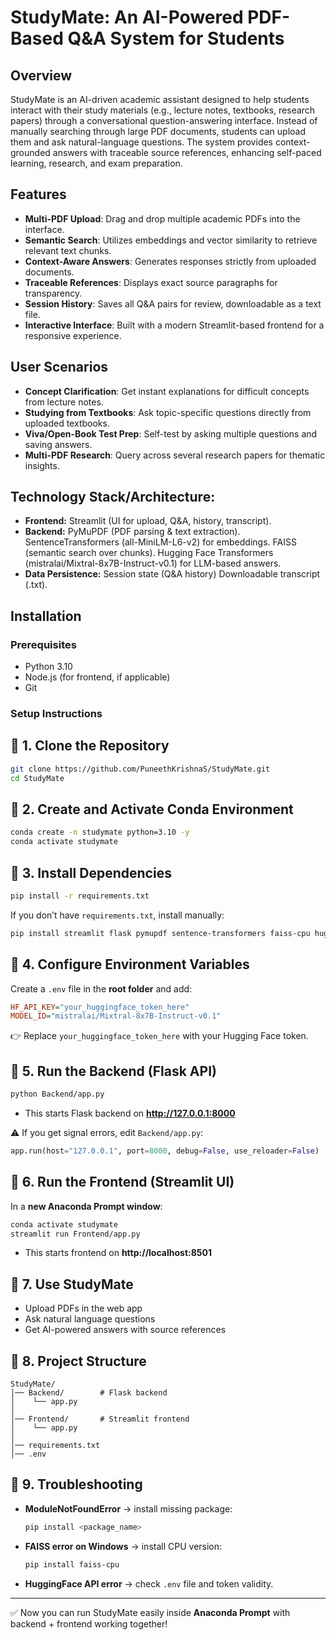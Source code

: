 # StudyMate: An AI-Powered PDF-Based Q&A System for Students

## Overview
StudyMate is an AI-driven academic assistant designed to help students interact with their study materials (e.g., lecture notes, textbooks, research papers) through a conversational question-answering interface. Instead of manually searching through large PDF documents, students can upload them and ask natural-language questions. The system provides context-grounded answers with traceable source references, enhancing self-paced learning, research, and exam preparation.

## Features
- **Multi-PDF Upload**: Drag and drop multiple academic PDFs into the interface.
- **Semantic Search**: Utilizes embeddings and vector similarity to retrieve relevant text chunks.
- **Context-Aware Answers**: Generates responses strictly from uploaded documents.
- **Traceable References**: Displays exact source paragraphs for transparency.
- **Session History**: Saves all Q&A pairs for review, downloadable as a text file.
- **Interactive Interface**: Built with a modern Streamlit-based frontend for a responsive experience.

## User Scenarios
- **Concept Clarification**: Get instant explanations for difficult concepts from lecture notes.
- **Studying from Textbooks**: Ask topic-specific questions directly from uploaded textbooks.
- **Viva/Open-Book Test Prep**: Self-test by asking multiple questions and saving answers.
- **Multi-PDF Research**: Query across several research papers for thematic insights.

## Technology Stack/Architecture:
- **Frontend:**
 Streamlit (UI for upload, Q&A, history, transcript).
- **Backend:**
 PyMuPDF (PDF parsing & text extraction).
 SentenceTransformers (all-MiniLM-L6-v2) for embeddings.
 FAISS (semantic search over chunks).
 Hugging Face Transformers (mistralai/Mixtral-8x7B-Instruct-v0.1) for LLM-based answers.
- **Data Persistence:**
 Session state (Q&A history)
 Downloadable transcript (.txt).

## Installation

### Prerequisites
- Python 3.10
- Node.js (for frontend, if applicable)
- Git

### Setup Instructions
## 🔹 1. Clone the Repository
```bash
git clone https://github.com/PuneethKrishnaS/StudyMate.git
cd StudyMate
```

## 🔹 2. Create and Activate Conda Environment
```bash
conda create -n studymate python=3.10 -y
conda activate studymate
```

## 🔹 3. Install Dependencies
```bash
pip install -r requirements.txt
```

If you don’t have `requirements.txt`, install manually:
```bash
pip install streamlit flask pymupdf sentence-transformers faiss-cpu huggingface_hub python-dotenv requests
```

## 🔹 4. Configure Environment Variables
Create a `.env` file in the **root folder** and add:
```ini
HF_API_KEY="your_huggingface_token_here"
MODEL_ID="mistralai/Mixtral-8x7B-Instruct-v0.1"
```
👉 Replace `your_huggingface_token_here` with your Hugging Face token.

## 🔹 5. Run the Backend (Flask API)
```bash
python Backend/app.py
```
- This starts Flask backend on **http://127.0.0.1:8000**

⚠️ If you get signal errors, edit `Backend/app.py`:
```python
app.run(host="127.0.0.1", port=8000, debug=False, use_reloader=False)
```

## 🔹 6. Run the Frontend (Streamlit UI)
In a **new Anaconda Prompt window**:
```bash
conda activate studymate
streamlit run Frontend/app.py
```
- This starts frontend on **http://localhost:8501**

## 🔹 7. Use StudyMate
- Upload PDFs in the web app  
- Ask natural language questions  
- Get AI-powered answers with source references  

## 🔹 8. Project Structure
```
StudyMate/
│── Backend/        # Flask backend
│    └── app.py
│
│── Frontend/       # Streamlit frontend
│    └── app.py
│
│── requirements.txt
│── .env
```

## 🔹 9. Troubleshooting
- **ModuleNotFoundError** → install missing package:
  ```bash
  pip install <package_name>
  ```
- **FAISS error on Windows** → install CPU version:
  ```bash
  pip install faiss-cpu
  ```
- **HuggingFace API error** → check `.env` file and token validity.

---

✅ Now you can run StudyMate easily inside **Anaconda Prompt** with backend + frontend working together!
